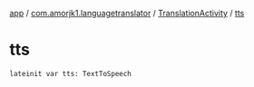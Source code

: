 [app](../../index.md) / [com.amorjk1.languagetranslator](../index.md) / [TranslationActivity](index.md) / [tts](./tts.md)

# tts

`lateinit var tts: TextToSpeech`